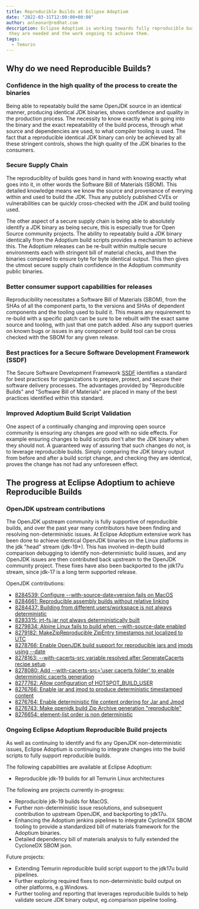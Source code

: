 ```yaml
---
title: Reproducible Builds at Eclipse Adoptium
date: "2022-03-31T12:00:00+00:00"
author: anleonar@redhat.com
description: Eclipse Adoptium is working towards fully reproducible builds, this blog explains why
 they are needed and the work ongoing to achieve them.
tags:
  - Temurin
---
```


## Why do we need Reproducible Builds?

### Confidence in the high quality of the process to create the binaries

Being able to repeatably build the same OpenJDK source in an identical manner, producing
identical JDK binaries, shows confidence and quality in the production process.
The necessity to know exactly what is going into the binary and the exact repeatability of the
build process, through what source and dependencies are used, to what compiler tooling is used.
The fact that a reproducible identical JDK binary can only be achieved by all these stringent controls,
shows the high quality of the JDK binaries to the consumers.

### Secure Supply Chain

The reproduciblity of builds goes hand in hand with knowing exactly what goes into it, in other words 
the Software Bill of Materials (SBOM). This detailed knowledge means we know the source and provenance
of everying within and used to build the JDK. Thus any publicly published CVEs or vulnerabilities can be
quickly cross-checked with the JDK and build tooling used.

The other aspect of a secure supply chain is being able to absolutely identify a JDK binary as being secure,
this is especially true for Open Source community projects. The ability to repeatably build a JDK binary
identically from the Adoptium build scripts provides a mechanism to achieve this. The Adoptium releases can
be re-built within multiple secure environments each with stringent bill of material checks, and then the binaries
compared to ensure byte for byte identical output. This then gives the utmost secure supply chain confidence in
the Adoptium community public binaries.

### Better consumer support capabilities for releases

Reproducibility necessitates a Software Bill of Materials (SBOM), from the SHAs of all the component parts,
to the versions and SHAs of dependent components and the tooling used to build it. This means any requirement
to re-build with a specific patch can be sure to be rebuilt with the exact same source and tooling, with just
that one patch added. Also any support queries on known bugs or issues in any component or build tool can be
cross checked with the SBOM for any given release.

### Best practices for a Secure Software Development Framework (SSDF)

The Secure Software Development Framework [SSDF](https://csrc.nist.gov/Projects/ssdf) identifies a standard for
best practices for organizations to prepare, protect, and secure their software delivery processes. The
advantages provided by "Reproducible Builds" and "Software Bill of Materials" are placed in many of the
best practices identified within this standard.

### Improved Adoptium Build Script Validation

One aspect of a continually changing and improving open source community is ensuring any changes are good with
no side effects. For example ensuring changes to build scripts don't alter the JDK binary when they should not.
A guaranteed way of assuring that such changes do not, is to leverage reproducible builds. Simply comparing the
JDK binary output from before and after a build script change, and checking they are identical, proves the change
has not had any unforeseen effect.

## The progress at Eclipse Adoptium to achieve Reproducible Builds

### OpenJDK upstream contributions

The OpenJDK upstream community is fully supportive of reproducible builds, and over the past year many contributors
have been finding and resolving non-deterministic issues. At Eclipse Adoptium extensive work has been done to
achieve identical OpenJDK binaries on the Linux platforms in the jdk "head" stream (jdk-19+). This has involved
in-depth build comparison debugging to identify non-deterministic build issues, and any OpenJDK issues are then
contributed back upstream to the OpenJDK community project. These fixes have also been backported to the
jdk17u stream, since jdk-17 is a long term supported release.

OpenJDK contributions:
- [8284539: Configure --with-source-date=version fails on MacOS](https://github.com/openjdk/jdk/pull/8247)
- [8284661: Reproducible assembly builds without relative linking](https://github.com/openjdk/jdk/pull/8177)
- [8284437: Building from different users/workspace is not always deterministic ](https://github.com/openjdk/jdk/pull/8124)
- [8283315: jrt-fs.jar not always deterministically built](https://github.com/openjdk/jdk/pull/7852)
- [8279834: Alpine Linux fails to build when --with-source-date enabled](https://github.com/openjdk/jdk/pull/7025)
- [8279182: MakeZipReproducible ZipEntry timestamps not localized to UTC](https://github.com/openjdk/jdk/pull/6926)
- [8278766: Enable OpenJDK build support for reproducible jars and jmods using --date](https://github.com/openjdk/jdk/pull/6878)
- [8278163: --with-cacerts-src variable resolved after GenerateCacerts recipe setup](https://github.com/openjdk/jdk/pull/6680)
- [8278080: Add --with-cacerts-src='user cacerts folder' to enable deterministic cacerts generation](https://github.com/openjdk/jdk/pull/6647)
- [8277762: Allow configuration of HOTSPOT_BUILD_USER](https://github.com/openjdk/jdk/pull/6542)
- [8276766: Enable jar and jmod to produce deterministic timestamped content](https://github.com/openjdk/jdk/pull/6481)
- [8276764: Enable deterministic file content ordering for Jar and Jmod](https://github.com/openjdk/jdk/pull/6395)
- [8276743: Make openjdk build Zip Archive generation "reproducible"](https://github.com/openjdk/jdk/pull/6311)
- [8276654: element-list order is non deterministic](https://github.com/openjdk/jdk/pull/6278)

### Ongoing Eclipse Adoptium Reproducible Build projects

As well as continuing to identify and fix any OpenJDK non-deterministic issues, Eclipse Adoptium is continuing to
integrate changes into the build scripts to fully support reproducible builds.

The following capabilities are available at Eclipse Adoptium:

- Reproducible jdk-19 builds for all Temurin Linux architectures

The following are projects currently in-progress:

- Reproducible jdk-19 builds for MacOS.
- Further non-deterministic issue resolutions, and subsequent contribution to upstream OpenJDK, and backporting to jdk17u.
- Enhancing the Adoptium jenkins pipelines to integrate CycloneDX SBOM tooling to provide a standardized bill of materials framework for the Adoptium binaries.
- Detailed dependency bill of materials analysis to fully extended the CycloneDX SBOM json.

Future projects:

- Extending Temurin reproducible build script support to the jdk17u build pipelines.
- Further exploring required fixes to non-deterministic build output on other platforms, e.g.Windows.
- Further tooling and reporting that leverages reproducible builds to help validate secure JDK binary output, eg.comparison pipeline tooling.

